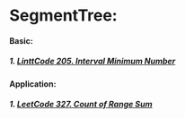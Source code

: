 # SegmentTree:
#### Basic:
##### 1. [LinttCode 205. Interval Minimum Number](/src/lintcode/p201to250/LintCode205IntervalMinimumNumber.java)
#### Application:
##### 1. [LeetCode 327. Count of Range Sum](/src/leetcode/p301to350/LeetCode327CountOfRangeSum.java)
